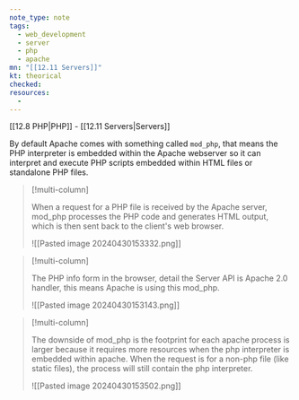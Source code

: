 ```yaml
---
note_type: note
tags:
  - web_development
  - server
  - php
  - apache
mn: "[[12.11 Servers]]"
kt: theorical
checked: 
resources:
  - 
---
```

[[12.8 PHP|PHP]] - [[12.11 Servers|Servers]]

By default Apache comes with something called `mod_php`, that means the PHP interpreter is embedded within the Apache webserver so it can interpret and execute PHP scripts embedded within HTML files or standalone PHP files.

>[!multi-column]
>
>When a request for a PHP file is received by the Apache server, mod_php processes the PHP code and generates HTML output, which is then sent back to the client's web browser. 
>
>![[Pasted image 20240430153332.png]]

>[!multi-column]
>
>The PHP info form in the browser, detail the Server API is Apache 2.0 handler, this means Apache is using this mod_php.
>
>![[Pasted image 20240430153143.png]]

>[!multi-column]
>
>The downside of mod_php is the footprint for each apache process is larger because it requires more resources when the php interpreter is embedded within apache. When the request is for a non-php file (like static files), the process will still contain the php interpreter. 
>
>![[Pasted image 20240430153502.png]]

